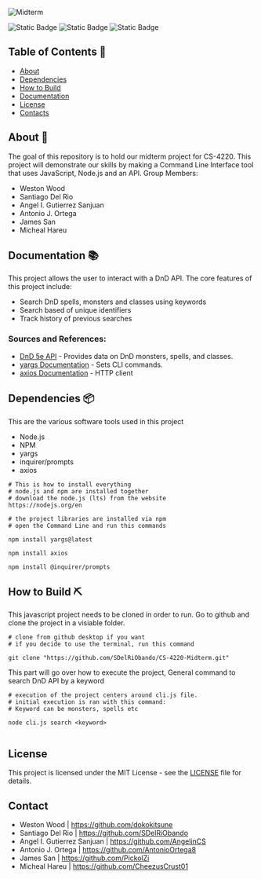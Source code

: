 ![Midterm](https://github.com/user-attachments/assets/c98d0ae7-6227-4db0-a705-11d339eeb477)


![Static Badge](https://img.shields.io/badge/Yargs-17.7.2-orange) ![Static Badge](https://img.shields.io/badge/Node-22.14.0-green)  ![Static Badge](https://img.shields.io/badge/Javascript-yellow) 

## Table of Contents 🐲
- [About](#-about)
- [Dependencies](#-dependencies)
- [How to Build](#-how-to-build)
- [Documentation](#-documentation)
- [License](#-license)
- [Contacts](#-contacts)


## About 🎲
The goal of this repository is to hold our midterm project for CS-4220. This project will demonstrate our skills by making a Command Line Interface tool that uses JavaScript, Node.js and an API.
Group Members:
- Weston Wood
- Santiago Del Rio
- Angel I. Gutierrez Sanjuan
- Antonio J. Ortega
- James San
- Micheal Hareu

## Documentation 📚
This project allows the user to interact with a DnD API.
The core features of this project include:
- Search DnD spells, monsters and classes using keywords
- Search based of unique identifiers
- Track history of previous searches



### Sources and References:
- [DnD 5e API](https://www.dnd5eapi.co/) - Provides data on DnD monsters, spells, and classes.
- [yargs Documentation](https://yargs.js.org/) - Sets CLI commands.
- [axios Documentation](https://www.npmjs.com/package/axios) - HTTP client


## Dependencies 📦 
This are the various software tools used in this project
- Node.js
- NPM
- yargs
- inquirer/prompts
- axios
```shell
# This is how to install everything 
# node.js and npm are installed together
# download the node.js (lts) from the website
https://nodejs.org/en

# the project libraries are installed via npm
# open the Command Line and run this commands

npm install yargs@latest

npm install axios

npm install @inquirer/prompts

```

## How to Build ⛏️
This javascript project needs to be cloned in order to run.
Go to github and clone the project in a visiable folder.
```shell
# clone from github desktop if you want
# if you decide to use the terminal, run this command

git clone "https://github.com/SDelRiObando/CS-4220-Midterm.git"

```
This part will go over how to execute the project,
General command to search DnD API by a keyword
```shell
# execution of the project centers around cli.js file. 
# initial execution is ran with this command: 
# Keyword can be monsters, spells etc

node cli.js search <keyword> 


```

## License 
This project is licensed under the MIT License - see the [LICENSE](LICENSE) file for details.


## Contact 
- Weston Wood                   | https://github.com/dokokitsune
- Santiago Del Rio              | https://github.com/SDelRiObando
- Angel I. Gutierrez Sanjuan    | https://github.com/AngelinCS
- Antonio J. Ortega             | https://github.com/AntonioOrtega8
- James San                     | https://github.com/PickolZi
- Micheal Hareu                 | https://github.com/CheezusCrust01


